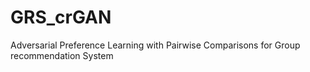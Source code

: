 # GRS_crGAN
Adversarial Preference Learning with Pairwise Comparisons for Group recommendation System
